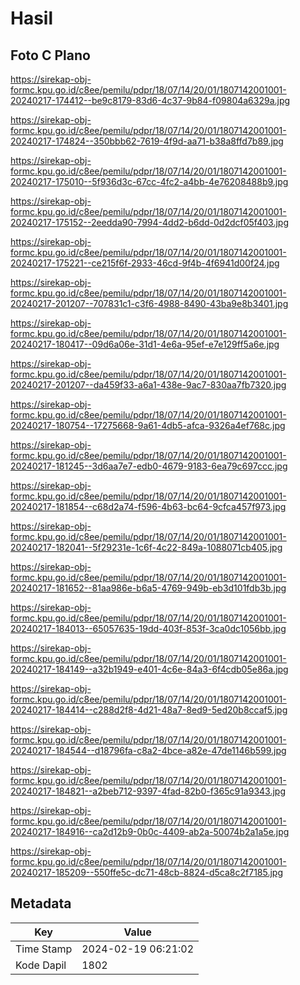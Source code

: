 # Hasil

## Foto C Plano

https://sirekap-obj-formc.kpu.go.id/c8ee/pemilu/pdpr/18/07/14/20/01/1807142001001-20240217-174412--be9c8179-83d6-4c37-9b84-f09804a6329a.jpg

https://sirekap-obj-formc.kpu.go.id/c8ee/pemilu/pdpr/18/07/14/20/01/1807142001001-20240217-174824--350bbb62-7619-4f9d-aa71-b38a8ffd7b89.jpg

https://sirekap-obj-formc.kpu.go.id/c8ee/pemilu/pdpr/18/07/14/20/01/1807142001001-20240217-175010--5f936d3c-67cc-4fc2-a4bb-4e76208488b9.jpg

https://sirekap-obj-formc.kpu.go.id/c8ee/pemilu/pdpr/18/07/14/20/01/1807142001001-20240217-175152--2eedda90-7994-4dd2-b6dd-0d2dcf05f403.jpg

https://sirekap-obj-formc.kpu.go.id/c8ee/pemilu/pdpr/18/07/14/20/01/1807142001001-20240217-175221--ce215f6f-2933-46cd-9f4b-4f6941d00f24.jpg

https://sirekap-obj-formc.kpu.go.id/c8ee/pemilu/pdpr/18/07/14/20/01/1807142001001-20240217-201207--707831c1-c3f6-4988-8490-43ba9e8b3401.jpg

https://sirekap-obj-formc.kpu.go.id/c8ee/pemilu/pdpr/18/07/14/20/01/1807142001001-20240217-180417--09d6a06e-31d1-4e6a-95ef-e7e129ff5a6e.jpg

https://sirekap-obj-formc.kpu.go.id/c8ee/pemilu/pdpr/18/07/14/20/01/1807142001001-20240217-201207--da459f33-a6a1-438e-9ac7-830aa7fb7320.jpg

https://sirekap-obj-formc.kpu.go.id/c8ee/pemilu/pdpr/18/07/14/20/01/1807142001001-20240217-180754--17275668-9a61-4db5-afca-9326a4ef768c.jpg

https://sirekap-obj-formc.kpu.go.id/c8ee/pemilu/pdpr/18/07/14/20/01/1807142001001-20240217-181245--3d6aa7e7-edb0-4679-9183-6ea79c697ccc.jpg

https://sirekap-obj-formc.kpu.go.id/c8ee/pemilu/pdpr/18/07/14/20/01/1807142001001-20240217-181854--c68d2a74-f596-4b63-bc64-9cfca457f973.jpg

https://sirekap-obj-formc.kpu.go.id/c8ee/pemilu/pdpr/18/07/14/20/01/1807142001001-20240217-182041--5f29231e-1c6f-4c22-849a-1088071cb405.jpg

https://sirekap-obj-formc.kpu.go.id/c8ee/pemilu/pdpr/18/07/14/20/01/1807142001001-20240217-181652--81aa986e-b6a5-4769-949b-eb3d101fdb3b.jpg

https://sirekap-obj-formc.kpu.go.id/c8ee/pemilu/pdpr/18/07/14/20/01/1807142001001-20240217-184013--65057635-19dd-403f-853f-3ca0dc1056bb.jpg

https://sirekap-obj-formc.kpu.go.id/c8ee/pemilu/pdpr/18/07/14/20/01/1807142001001-20240217-184149--a32b1949-e401-4c6e-84a3-6f4cdb05e86a.jpg

https://sirekap-obj-formc.kpu.go.id/c8ee/pemilu/pdpr/18/07/14/20/01/1807142001001-20240217-184414--c288d2f8-4d21-48a7-8ed9-5ed20b8ccaf5.jpg

https://sirekap-obj-formc.kpu.go.id/c8ee/pemilu/pdpr/18/07/14/20/01/1807142001001-20240217-184544--d18796fa-c8a2-4bce-a82e-47de1146b599.jpg

https://sirekap-obj-formc.kpu.go.id/c8ee/pemilu/pdpr/18/07/14/20/01/1807142001001-20240217-184821--a2beb712-9397-4fad-82b0-f365c91a9343.jpg

https://sirekap-obj-formc.kpu.go.id/c8ee/pemilu/pdpr/18/07/14/20/01/1807142001001-20240217-184916--ca2d12b9-0b0c-4409-ab2a-50074b2a1a5e.jpg

https://sirekap-obj-formc.kpu.go.id/c8ee/pemilu/pdpr/18/07/14/20/01/1807142001001-20240217-185209--550ffe5c-dc71-48cb-8824-d5ca8c2f7185.jpg


## Metadata

| Key        | Value               |
| ---------- | ------------------- |
| Time Stamp | 2024-02-19 06:21:02 |
| Kode Dapil | 1802                |



